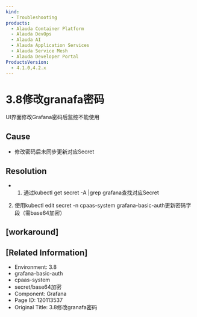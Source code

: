 ```yaml
---
kind:
  - Troubleshooting
products:
  - Alauda Container Platform
  - Alauda DevOps
  - Alauda AI
  - Alauda Application Services
  - Alauda Service Mesh
  - Alauda Developer Portal
ProductsVersion:
  - 4.1.0,4.2.x
---
```

<!-- A type of document that involves encountering a fault, diagnosing it, performing root cause analysis, and providing solutions. -->

# 3.8修改granafa密码

UI界面修改Grafana密码后监控不能使用

## Cause
- 修改密码后未同步更新对应Secret

## Resolution
- 1. 通过kubectl get secret -A |grep grafana查找对应Secret
2. 使用kubectl edit secret -n cpaas-system grafana-basic-auth更新密码字段（需base64加密）

## [workaround]

## [Related Information]
- Environment: 3.8
- grafana-basic-auth
- cpaas-system
- secret/base64加密
- Component: Grafana
- Page ID: 120113537
- Original Title: 3.8修改granafa密码
